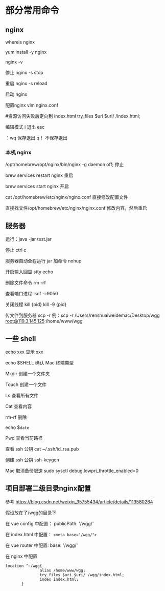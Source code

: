 # 部分常用命令

## nginx

whereis nginx

yum install -y nginx

nginx -v

停止 nginx -s stop

重启 nginx -s reload

启动 nginx

配置nginx  vim nginx.conf

#资源访问失败后定向到 index.html
try_files $uri $uri/ /index.html;

编辑模式 i 退出 esc

：wq 保存退出
q！ 不保存退出

### 本机 nginx

/opt/homebrew/opt/nginx/bin/nginx -g daemon off; 停止

brew services restart nginx 重启

brew services start nginx 开启

cat /opt/homebrew/etc/nginx/nginx.conf 直接修改配置文件

直接找文件/opt/homebrew/etc/nginx/nginx.conf 修改内容，然后重启

## 服务器

运行：java -jar test.jar

停止 ctrl c

服务器自动全程运行 jar 加命令 nohup

开启输入回显 stty echo

删除文件命令 rm -rf

查看端口进程 lsof -i:9050

关闭线程 kill {pid} kill -9 {pid}

传文件到服务器 scp -r
例：scp -r /Users/renshuaiweidemac/Desktop/wgg root@119.3.145.125:/home/www/wgg

## 一些 shell

echo xxx 显示 xxx

echo $SHELL 确认 Mac 终端类型

Mkdir 创建一个文件夹

Touch 创建一个文件

Ls 查看所有文件

Cat 查看内容

rm-rf 删除

echo $`date`

Pwd 查看当前路径

查看 ssh 公钥 cat ~/.ssh/id_rsa.pub

创建 ssh 公钥 ssh-keygen

Mac 取消备份限速 sudo sysctl debug.lowpri_throttle_enabled=0

## 项目部署二级目录nginx配置

参考  https://blog.csdn.net/weixin_35755434/article/details/113580264

假设放在了/wgg的目录下

在 vue config 中配置： publicPath: '/wgg/'

在 index.html 中配置： `<meta base="/wgg/">`

在 vue router 中配置: base: '/wgg/'

在 nginx 中配置


```
location ^~/wgg{
               alias /home/www/wgg;
               try_files $uri $uri/ /wgg/index.html;
               index index.html;
       }
```

